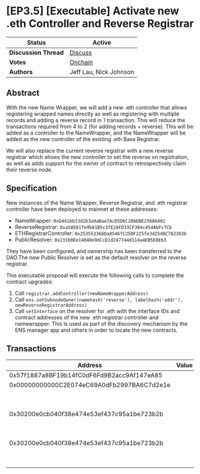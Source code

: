 # \[EP3.5] \[Executable] Activate new .eth Controller and Reverse Registrar

| **Status**            | Active                                                                                                                          |
| --------------------- | ------------------------------------------------------------------------------------------------------------------------------- |
| **Discussion Thread** | [Discuss](https://discuss.ens.domains/t/ep3-5-executable-activate-new-eth-controller-and-reverse-registrar/16776)               |
| **Votes**             | [Onchain](https://www.tally.xyz/gov/ens/proposal/90786656233306599444783442367171420493182391933134906270328139870999449830964) |
| **Authors**           | Jeff Lau, Nick Johnson                                                                                                          |

## Abstract

With the new Name Wrapper, we will add a new .eth controller that allows registering wrapped names directly as well as registering with multiple records and adding a reverse record in 1 transaction. This will reduce the transactions required from 4 to 2 (for adding records + reverse). This will be added as a controller to the NameWrapper, and the NameWrapper will be added as the new controller of the existing .eth Base Registrar.

We will also replace the current reverse registrar with a new reverse registrar which allows the new controller to set the reverse on registration, as well as adds support for the owner of contract to retrospectively claim their reverse node.

## Specification

New instances of the Name Wrapper, Reverse Registrar, and .eth registrar controller have been deployed to mainnet at these addresses:

* NameWrapper: `0xD4416b13d2b3a9aBae7AcD5D6C2BbDBE25686401`
* ReverseRegistrar: `0xa58E81fe9b61B5c3fE2AFD33CF304c454AbFc7Cb`
* ETHRegistrarController: `0x253553366Da8546fC250F225fe3d25d0C782303b`
* PublicResolver: `0x231b0Ee14048e9dCcD1d247744d114a4EB5E8E63`

They have been configured, and ownership has been transferred to the DAO.The new Public Resolver is set as the default resolver on the reverse registrar.

This executable proposal will execute the following calls to complete the contract upgrades:

1. Call `registrar.addController(newNameWrapperAddress)`
2. Call `ens.setSubnodeOwner(namehash('reverse'), labelhash('addr'), newReverseRegistrarAddress)`
3. Call `setInterface` on the resolver for .eth with the interface IDs and contract addresses of the new .eth registrar controller and namewrapper. This is used as part of the discovery mechanism by the ENS manager app and others in order to locate the new contracts.

## Transactions

| Address                                    | Value | Function        | Argument    | Value                                                              |
| ------------------------------------------ | ----- | --------------- | ----------- | ------------------------------------------------------------------ |
| 0x57f1887a8BF19b14fC0dF6Fd9B2acc9Af147eA85 |       | addController   | controller  | 0xD4416b13d2b3a9aBae7AcD5D6C2BbDBE25686401                         |
| 0x00000000000C2E074eC69A0dFb2997BA6C7d2e1e |       | setSubnodeOwner | node        | 0xa097f6721ce401e757d1223a763fef49b8b5f90bb18567ddb86fd205dff71d34 |
|                                            |       |                 | labelhash   | 0xe5e14487b78f85faa6e1808e89246cf57dd34831548ff2e6097380d98db2504a |
|                                            |       |                 | owner       | 0xa58E81fe9b61B5c3fE2AFD33CF304c454AbFc7Cb                         |
| 0x30200e0cb040f38e474e53ef437c95a1be723b2b |       | setInterface    | node        | 0x93cdeb708b7545dc668eb9280176169d1c33cfd8ed6f04690a0bcc88a93fc4ae |
|                                            |       |                 | interfaceId | 0x019a38fe                                                         |
|                                            |       |                 | implementer | 0xD4416b13d2b3a9aBae7AcD5D6C2BbDBE25686401                         |
| 0x30200e0cb040f38e474e53ef437c95a1be723b2b |       | setInterface    | node        | 0x93cdeb708b7545dc668eb9280176169d1c33cfd8ed6f04690a0bcc88a93fc4ae |
|                                            |       |                 | interfaceId | 0x612e8c09                                                         |
|                                            |       |                 | implementer | 0x253553366Da8546fC250F225fe3d25d0C782303b                         |
